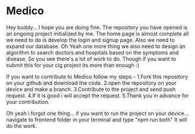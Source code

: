 # Medico
Hey buddy... I hope you are doing fine.
The repository you have opened is an ongoing project initialized by me.
The home page is almost complete all we need to do is develop the login and signup page.
Also we need to expand our database.
Oh Yeah one more thing we also need to design an algorithm to search doctors and hospitals based on the symptoms and disease.
So you see there's a lot of work to do. Though if you want to submit this for your clg project its more than enough :)

If you want to contribute to Medico follow my steps -
  1.Fork this repository on your github and download the code.
  2.open the repository on your device and make a branch.
  3.Contribute to the project and send push request.
  4.If it is good i will accept the request.
  5.Thank you in advance for your contribution.

Oh yeah i forgot one thing... if you want to run the project on your device... navigate to frontend folder in your terminal and type "npm run both"
It will do the work.
